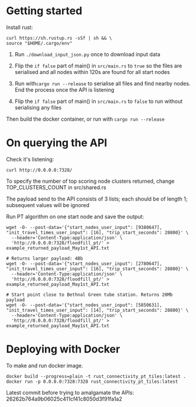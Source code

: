 # Getting started

Install rust: 
```
curl https://sh.rustup.rs -sSf | sh && \
source "$HOME/.cargo/env"
```

1. Run `./download_input_json.py` once to download input data

2. Flip the `if false` part of main() in `src/main.rs` to `true` so the files are serialised and all nodes within 120s are found for all start nodes

3. Run with`cargo run --release` to serialise all files and find nearby nodes. End the process once the API is listening

4. Flip the `if false` part of main() in `src/main.rs` to `false` to run without serialising any files

Then build the docker container, or run with `cargo run --release`


# On querying the API

Check it's listening:
```
curl http://0.0.0.0:7328/
```

To specify the number of top scoring node clusters returned, change TOP_CLUSTERS_COUNT in src/shared.rs

The payload send to the API consists of 3 lists; each should be of length 1; subsequent values will be ignored

Run PT algorithm on one start node and save the output: 
```
wget -O- --post-data='{"start_nodes_user_input": [9380647], "init_travel_times_user_input": [16], "trip_start_seconds": 28800}' \
  --header='Content-Type:application/json' \
  'http://0.0.0.0:7328/floodfill_pt/' > example_returned_payload_May1st_API.txt
  
# Returns larger payload: 4Bb
wget -O- --post-data='{"start_nodes_user_input": [2780647], "init_travel_times_user_input": [16], "trip_start_seconds": 28800}' \
  --header='Content-Type:application/json' \
  'http://0.0.0.0:7328/floodfill_pt/' > example_returned_payload_May1st_API.txt
  
# Start point close to Bethnal Green tube station. Returns 20Mb payload
wget -O- --post-data='{"start_nodes_user_input": [5850631], "init_travel_times_user_input": [14], "trip_start_seconds": 28800}' \
  --header='Content-Type:application/json' \
  'http://0.0.0.0:7328/floodfill_pt/' > example_returned_payload_May1st_API.txt
```




# Deploying with Docker

To make and run docker image.
```
docker build --progress=plain -t rust_connectivity_pt_tiles:latest .
docker run -p 0.0.0.0:7328:7328 rust_connectivity_pt_tiles:latest
```


Latest commit before trying to amalgamate the APIs: 26262b764a9b06025c411cf41c8050d3f91fa1a2


